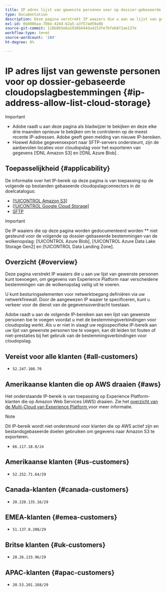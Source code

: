 ```yaml
---
title: IP adres lijst van gewenste personen voor op dossier-gebaseerde cloudopslagbestemmingen
type: Documentation
description: Deze pagina verstrekt IP waaiers die u aan uw lijst van gewenste personen kunt toevoegen, om gegevens van Experience Platform naar de bestemmingen van de wolkenopslag veilig uit te voeren.
exl-id: 0b8086aa-786e-4244-b2a5-a3f57ad59a8b
source-git-commit: 118b0b5e6a1936b644da4153fe7bfeb872ae137e
workflow-type: tm+mt
source-wordcount: '284'
ht-degree: 0%

---
```


# IP adres lijst van gewenste personen voor op dossier-gebaseerde cloudopslagbestemmingen {#ip-address-allow-list-cloud-storage}

>[!IMPORTANT]
>
> * Adobe raadt u aan deze pagina als bladwijzer te bekijken en deze elke drie maanden opnieuw te bekijken om te controleren op de meest recente IP-adressen. Adobe geeft geen melding van nieuwe IP-bereiken.
> * Hoewel Adobe gegevensexport naar SFTP-servers ondersteunt, zijn de aanbevolen locaties voor cloudopslag voor het exporteren van gegevens [!DNL Amazon S3] en [!DNL Azure Blob] .

## Toepasselijkheid {#applicability}

De informatie over het IP-bereik op deze pagina is van toepassing op de volgende op bestanden gebaseerde cloudopslagconnectors in de doelcatalogus:

* [[!UICONTROL Amazon S3]](./amazon-s3.md)
* [[!UICONTROL Google Cloud Storage]](google-cloud-storage.md)
* [SFTP](./sftp.md)

>[!IMPORTANT]
>
>De IP waaiers die op deze pagina worden gedocumenteerd worden ** niet gesteund voor de volgende op dossier-gebaseerde bestemmingen van de wolkenopslag: [!UICONTROL Azure Blob], [!UICONTROL Azure Data Lake Storage Gen2] en [!UICONTROL Data Landing Zone].

## Overzicht {#overview}

Deze pagina verstrekt IP waaiers die u aan uw lijst van gewenste personen kunt toevoegen, om gegevens van Experience Platform naar verscheidene bestemmingen van de wolkenopslag veilig uit te voeren.

U kunt besturingselementen voor netwerktoegang definiëren via uw netwerkfirewall. Door de aangewezen IP waaier te specificeren, kunt u verkeer voor de dienst van de gegevensoverdracht toestaan.

Adobe raadt u aan de volgende IP-bereiken aan een lijst van gewenste personen toe te voegen voordat u met de bestemmingsverbindingen voor cloudopslag werkt. Als u er niet in slaagt uw regiospecifieke IP-bereik aan uw lijst van gewenste personen toe te voegen, kan dit leiden tot fouten of niet-prestaties bij het gebruik van de bestemmingsverbindingen voor cloudopslag.

## Vereist voor alle klanten {#all-customers}

* `52.247.108.70`

## Amerikaanse klanten die op AWS draaien {#aws}

Het onderstaande IP-bereik is van toepassing op Experience Platform-klanten die op Amazon Web Services (AWS) draaien. Zie het [ overzicht van de Multi-Cloud van Experience Platform ](../../../landing/multi-cloud.md) voor meer informatie.

>[!NOTE]
>
>Dit IP-bereik wordt niet ondersteund voor klanten die op AWS actief zijn en bestandsgebaseerde doelen gebruiken om gegevens naar Amazon S3 te exporteren.

* `66.117.18.0/24`

## Amerikaanse klanten {#us-customers}

* `52.252.71.64/29`

## Canada-klanten {#canada-customers}

* `20.220.135.16/29`

## EMEA-klanten {#emea-customers}

* `51.137.8.208/29`

## Britse klanten {#uk-customers}

* `20.26.133.96/29`

## APAC-klanten {#apac-customers}

* `20.53.201.168/29`
